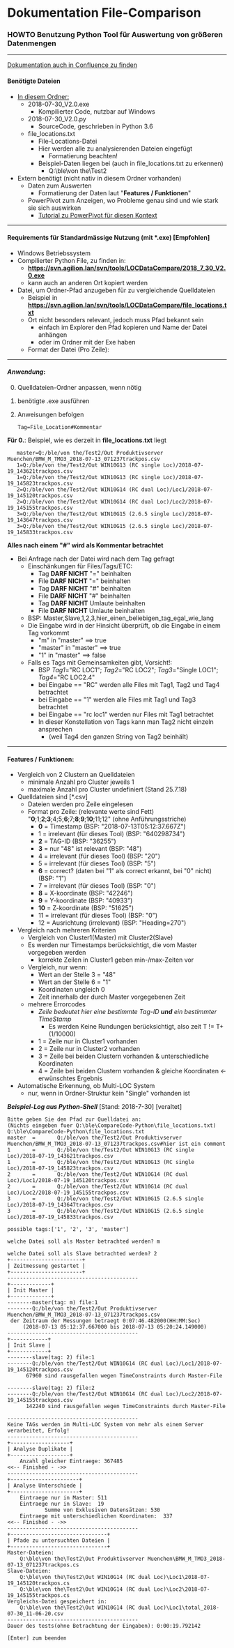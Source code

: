 # Dokumentation File-Comparison
### HOWTO Benutzung Python Tool für Auswertung von größeren Datenmengen

----------------------
[Dokumentation auch in Confluence zu finden](http://jazz.agilion.local:8090/display/System/%5BDokumentation%5D+LOC-Data+comparison+Tool)
#### Benötigte Dateien
* [In diesem Ordner: ](https://svn.agilion.lan/svn/tools/LOCDataCompare/)
  * 2018-07-30_V2.0.exe
    * Kompilierter Code, nutzbar auf Windows
  * 2018-07-30_V2.0.py
    * SourceCode, geschrieben in Python 3.6
  * file_locations.txt
      * File-Locations-Datei
      * Hier werden alle zu analysierenden Dateien eingefügt
          * Formatierung beachten!
      * Beispiel-Daten liegen bei (auch in file_locations.txt zu erkennen)
          * Q:\ble\von the\Test2
* Extern benötigt (nicht nativ in diesem Ordner vorhanden)
  * Daten zum Auswerten
    * Formatierung der Daten laut "**Features / Funktionen**"
  * PowerPivot zum Anzeigen, wo Probleme genau sind und wie stark sie sich auswirken  
    * [Tutorial zu PowerPivot für diesen Kontext](http://jazz.agilion.local:8090/display/System/PowerPivot)
-------------------------
#### Requirements für Standardmässige Nutzung (mit \*.exe) [Empfohlen]
  * Windows Betriebssystem
  * Compilierter Python File, zu finden in:
      * **https://svn.agilion.lan/svn/tools/LOCDataCompare/2018_7_30_V2.0.exe**
      * kann auch an anderen Ort kopiert werden
  * Datei, um Ordner-Pfad anzugeben für zu vergleichende Quelldateien
    * Beispiel in **https://svn.agilion.lan/svn/tools/LOCDataCompare/file_locations.txt**
    * Ort nicht besonders relevant, jedoch muss Pfad bekannt sein  
      * einfach im Explorer den Pfad kopieren und Name der Datei anhängen
      * oder im Ordner mit der Exe haben
    * Format der Datei (Pro Zeile):
-------------------------------------
#### _**Anwendung**_:


0. Quelldateien-Ordner anpassen, wenn nötig
1. benötigte .exe ausführen
2. Anweisungen befolgen

       Tag=File_Location#Kommentar


 **Für 0.**: Beispiel, wie es derzeit in **file_locations.txt** liegt

       master=Q:/ble/von the/Test2/Out Produktivserver Muenchen/BMW_M_TMO3_2018-07-13_071237trackpos.csv
       1=Q:/ble/von the/Test2/Out WIN10G13 (RC single Loc)/2018-07-19_143621trackpos.csv
       1=Q:/ble/von the/Test2/Out WIN10G13 (RC single Loc)/2018-07-19_145823trackpos.csv
       2=Q:/ble/von the/Test2/Out WIN10G14 (RC dual Loc)/Loc1/2018-07-19_145120trackpos.csv
       2=Q:/ble/von the/Test2/Out WIN10G14 (RC dual Loc)/Loc2/2018-07-19_145155trackpos.csv
       3=Q:/ble/von the/Test2/Out WIN10G15 (2.6.5 single Loc)/2018-07-19_143647trackpos.csv
       3=Q:/ble/von the/Test2/Out WIN10G15 (2.6.5 single Loc)/2018-07-19_145833trackpos.csv
 **Alles nach einem "#" wird als Kommentar betrachtet**  

* Bei Anfrage nach der Datei wird nach dem Tag gefragt
  * Einschänkungen für Files/Tags/ETC:
    * Tag **DARF NICHT** "=" beinhalten
    * File **DARF NICHT** "=" beinhalten
    * Tag **DARF NICHT** "#" beinhalten
    * File **DARF NICHT** "#" beinhalten
    * Tag **DARF NICHT** Umlaute beinhalten
    * File **DARF NICHT** Umlaute beinhalten
  * BSP: Master,Slave,1,2,3,hier_einen_beliebigen_tag_egal_wie_lang
  * Die Eingabe wird in der Hinsicht überprüft, ob die Eingabe in einem Tag vorkommt
    * "m" in "master"      ==> true
    * "master" in "master" ==> true
    * "1" in "master"      ==> false
  * Falls es Tags mit Gemeinsamkeiten gibt, Vorsicht!:
    * BSP *Tag1*="RC LOC1"; *Tag2*="RC LOC2"; *Tag3*="Single LOC1"; *Tag4*="RC LOC2.4"
    * bei Eingabe == "RC" werden alle Files mit Tag1, Tag2 und Tag4 betrachtet
    * bei Eingabe == "1" werden alle Files mit Tag1 und Tag3 betrachtet
    * bei Eingabe == "rc loc1" werden nur Files mit Tag1 betrachtet
    * In dieser Konstellation von Tags kann man Tag2 nicht einzeln ansprechen
      * (weil Tag4 den ganzen String von Tag2 beinhält)









-------------------------
#### Features / Funktionen:
* Vergleich von 2 Clustern an Quelldateien
    * minimale Anzahl pro Cluster jeweils 1
    * maximale Anzahl pro Cluster undefiniert (Stand 25.7.18)
* Quelldateien sind [\*.csv]
    * Dateien werden pro Zeile eingelesen
    * Format pro Zeile: (relevante werte sind Fett) "**0**;1;**2**;**3**;4;5;**6**;7;**8**;**9**;**10**;11;12" (ohne Anführungsstriche)
      * **0** = Timestamp
        (BSP: "2018-07-13T05:12:37.667Z")
      * 1 = irrelevant (für dieses Tool)
        (BSP: "640298734")
      * **2** = TAG-ID
        (BSP: "36255")
      * **3** = nur "48" ist relevant
        (BSP: "48")
      * 4 = irrelevant (für dieses Tool)
        (BSP: "20")
      * 5 = irrelevant (für dieses Tool)
        (BSP: "5")
      * **6** = correct? (daten bei "1" als correct erkannt, bei "0" nicht)
        (BSP: "1")
      * 7 = irrelevant (für dieses Tool)
        (BSP: "0")
      * **8** = X-koordinate
        (BSP: "42246")
      * **9** = Y-koordinate
        (BSP: "40933")
      * **10** = Z-koordinate
        (BSP: "51625")
      * 11 = irrelevant (für dieses Tool)
        (BSP: "0")
      * 12 = Ausrichtung (irrelevant)
        (BSP: "Heading=270")
* Vergleich nach mehreren Kriterien
  * Vergleich von Cluster1(Master) mit Cluster2(Slave)
  * Es werden nur Timestamps berücksichtigt, die vom Master vorgegeben werden
    * korrekte Zeilen in Cluster1 geben min-/max-Zeiten vor
  * Vergleich, nur wenn:
    * Wert an der Stelle 3 = "48"
    * Wert an der Stelle 6 = "1"
    * Koordinaten ungleich 0
    * Zeit innerhalb der durch Master vorgegebenen Zeit
  * mehrere Errorcodes
    * _Zeile bedeutet hier eine bestimmte Tag-ID **und** ein bestimmter TimeStamp_
      * Es werden Keine Rundungen berücksichtigt, also zeit T != T+(1/10000)
    * 1 = Zeile nur in Cluster1 vorhanden
    * 2 = Zeile nur in Cluster2 vorhanden
    * 3 = Zeile bei beiden Clustern vorhanden & unterschiedliche Koordinaten
    * 4 = Zeile bei beiden Clustern vorhanden & gleiche Koordinaten <- erwünschtes Ergebnis
* Automatische Erkennung, ob Multi-LOC System
  * nur, wenn in Ordner-Struktur kein "Single" vorhanden ist


***Beispiel-Log aus Python-Shell*** [Stand: 2018-7-30] [veraltet]

    Bitte geben Sie den Pfad zur Quelldatei an:
    (Nichts eingeben fuer Q:\ble\CompareCode-Python\file_locations.txt)
    Q:\ble\CompareCode-Python\file_locations.txt
    master  =       Q:/ble/von the/Test2/Out Produktivserver Muenchen/BMW_M_TMO3_2018-07-13_071237trackpos.csv#hier ist ein comment
    1       =       Q:/ble/von the/Test2/Out WIN10G13 (RC single Loc)/2018-07-19_143621trackpos.csv
    1       =       Q:/ble/von the/Test2/Out WIN10G13 (RC single Loc)/2018-07-19_145823trackpos.csv
    2       =       Q:/ble/von the/Test2/Out WIN10G14 (RC dual Loc)/Loc1/2018-07-19_145120trackpos.csv
    2       =       Q:/ble/von the/Test2/Out WIN10G14 (RC dual Loc)/Loc2/2018-07-19_145155trackpos.csv
    3       =       Q:/ble/von the/Test2/Out WIN10G15 (2.6.5 single Loc)/2018-07-19_143647trackpos.csv
    3       =       Q:/ble/von the/Test2/Out WIN10G15 (2.6.5 single Loc)/2018-07-19_145833trackpos.csv

    possible tags:['1', '2', '3', 'master']

    welche Datei soll als Master betrachted werden? m

    welche Datei soll als Slave betrachted werden? 2
    +-----------------------+
    | Zeitmessung gestartet |
    +-----------------------+
    ------------------------------------------
    +-------------+
    | Init Master |
    +-------------+
    --------master(tag: m) file:1
    --------Q:/ble/von the/Test2/Out Produktivserver Muenchen/BMW_M_TMO3_2018-07-13_071237trackpos.csv
     der Zeitraum der Messungen betraegt 0:07:46.482000(HH:MM:Sec)
         (2018-07-13 05:12:37.667000 bis 2018-07-13 05:20:24.149000)
    ------------------------------------------
    +------------+
    | Init Slave |
    +------------+
    --------slave(tag: 2) file:1
    --------Q:/ble/von the/Test2/Out WIN10G14 (RC dual Loc)/Loc1/2018-07-19_145120trackpos.csv
          67960 sind rausgefallen wegen TimeConstraints durch Master-File

    --------slave(tag: 2) file:2
    --------Q:/ble/von the/Test2/Out WIN10G14 (RC dual Loc)/Loc2/2018-07-19_145155trackpos.csv
          142240 sind rausgefallen wegen TimeConstraints durch Master-File

    ------------------------------------------
    Keine TAGs werden im Multi-LOC System von mehr als einem Server verarbeitet, Erfolg!
    ------------------------------------------
    +-------------------+
    | Analyse Duplikate |
    +-------------------+
        Anzahl gleicher Eintraege: 367485
    <<-- Finished - ->>
    ------------------------------------------
    +----------------------+
    | Analyse Unterschiede |
    +----------------------+
        Eintraege nur in Master: 511
        Eintraege nur in Slave:  19
                Summe von Exklusiven Datensätzen: 530
        Eintraege mit unterschiedlichen Koordinaten:  337
    <<-- Finished - ->>
    ------------------------------------------
    +-------------------------------+
    | Pfade zu untersuchten Dateien |
    +-------------------------------+
    Master-Dateien:
        Q:\ble\von the\Test2\Out Produktivserver Muenchen\BMW_M_TMO3_2018-07-13_071237trackpos.cs
    Slave-Dateien:
        Q:\ble\von the\Test2\Out WIN10G14 (RC dual Loc)\Loc1\2018-07-19_145120trackpos.cs
        Q:\ble\von the\Test2\Out WIN10G14 (RC dual Loc)\Loc2\2018-07-19_145155trackpos.cs
    Vergleichs-Datei gespeichert in:
        Q:\ble\von the\Test2\Out WIN10G14 (RC dual Loc)\Loc1\total_2018-07-30_11-06-20.csv
    ------------------------------------------
    Dauer des tests(ohne Betrachtung der Eingaben): 0:00:19.792142

    [Enter] zum beenden
